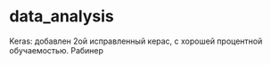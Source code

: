 # data_analysis

Keras: добавлен 2ой исправленный керас, с хорошей процентной обучаемостью. 
Рабинер

